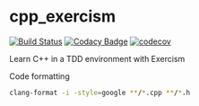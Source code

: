 # cpp_exercism

[![Build Status](https://travis-ci.com/tqa236/cpp_exercism.svg?branch=master)](https://travis-ci.com/tqa236/cpp_exercism)
[![Codacy Badge](https://api.codacy.com/project/badge/Grade/61fd4c8fc29b4e62ad5ff19098e245fb)](https://www.codacy.com/app/tqa236/cpp_exercism?utm_source=github.com&utm_medium=referral&utm_content=tqa236/cpp_exercism&utm_campaign=Badge_Grade)
[![codecov](https://codecov.io/gh/tqa236/cpp_exercism/branch/master/graph/badge.svg)](https://codecov.io/gh/tqa236/cpp_exercism)

Learn C++ in a TDD environment with Exercism

Code formatting

```bash
clang-format -i -style=google **/*.cpp **/*.h
```
